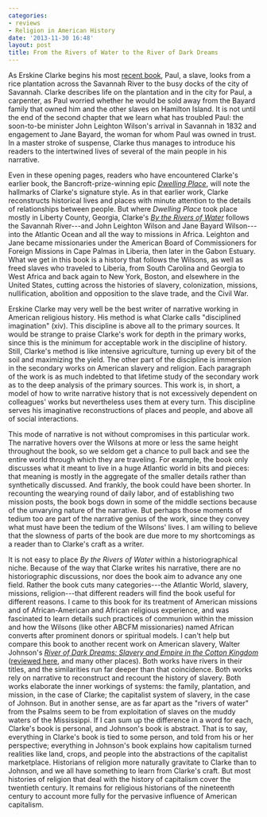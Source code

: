 ```yaml
---
categories:
- reviews
- Religion in American History
date: '2013-11-30 16:48'
layout: post
title: From the Rivers of Water to the River of Dark Dreams
---
```


As Erskine Clarke begins his most [recent book][], Paul, a slave, looks
from a rice plantation across the Savannah River to the busy docks of
the city of Savannah. Clarke describes life on the plantation and in the
city for Paul, a carpenter, as Paul worried whether he would be sold
away from the Bayard family that owned him and the other slaves on
Hamilton Island. It is not until the end of the second chapter that we
learn what has troubled Paul: the soon-to-be minister John Leighton
Wilson's arrival in Savannah in 1832 and engagement to Jane Bayard, the
woman for whom Paul was owned in trust. In a master stroke of suspense,
Clarke thus manages to introduce his readers to the intertwined lives of
several of the main people in his narrative.

Even in these opening pages, readers who have encountered Clarke's
earlier book, the Bancroft-prize-winning epic *[Dwelling Place][]*, will
note the hallmarks of Clarke's signature style. As in that earlier work,
Clarke reconstructs historical lives and places with minute attention to
the details of relationships between people. But where *Dwelling Place*
took place mostly in Liberty County, Georgia, Clarke's *[By the Rivers
of Water][recent book]* follows the Savannah River---and John Leighton
Wilson and Jane Bayard Wilson---into the Atlantic Ocean and all the way
to missions in Africa. Leighton and Jane became missionaries under the
American Board of Commissioners for Foreign Missions in Cape Palmas in
Liberia, then later in the Gabon Estuary. What we get in this book is a
history that follows the Wilsons, as well as freed slaves who traveled
to Liberia, from South Carolina and Georgia to West Africa and back
again to New York, Boston, and elsewhere in the United States, cutting
across the histories of slavery, colonization, missions, nullification,
abolition and opposition to the slave trade, and the Civil War.

Erskine Clarke may very well be the best writer of narrative working in
American religious history. His method is what Clarke calls "disciplined
imagination" (xiv). This discipline is above all to the primary sources.
It would be strange to praise Clarke's work for depth in the primary
works, since this is the minimum for acceptable work in the discipline
of history. Still, Clarke's method is like intensive agriculture,
turning up every bit of the soil and maximizing the yield. The other
part of the discipline is immersion in the secondary works on American
slavery and religion. Each paragraph of the work is as much indebted to
that lifetime study of the secondary work as to the deep analysis of the
primary sources. This work is, in short, a model of how to write
narrative history that is not excessively dependent on colleagues' works
but nevertheless uses them at every turn. This discipline serves his
imaginative reconstructions of places and people, and above all of
social interactions.

This mode of narrative is not without compromises in this particular
work. The narrative hovers over the Wilsons at more or less the same
height throughout the book, so we seldom get a chance to pull back and
see the entire world through which they are traveling. For example, the
book only discusses what it meant to live in a huge Atlantic world in
bits and pieces: that meaning is mostly in the aggregate of the smaller
details rather than synthetically discussed. And frankly, the book could
have been shorter. In recounting the wearying round of daily labor, and
of establishing two mission posts, the book bogs down in some of the
middle sections because of the unvarying nature of the narrative. But
perhaps those moments of tedium too are part of the narrative genius of
the work, since they convey what must have been the tedium of the
Wilsons' lives. I am willing to believe that the slowness of parts of
the book are due more to my shortcomings as a reader than to Clarke's
craft as a writer.

It is not easy to place *By the Rivers of Water* within a
historiographical niche. Because of the way that Clarke writes his
narrative, there are no historiographic discussions, nor does the book
aim to advance any one field. Rather the book cuts many categories---the
Atlantic World, slavery, missions, religion---that different readers
will find the book useful for different reasons. I came to this book for
its treatment of American missions and of African-American and African
religious experience, and was fascinated to learn details such practices
of communion within the mission and how the Wilsons (like other ABCFM
missionaries) named African converts after prominent donors or spiritual
models. I can't help but compare this book to another recent work on
American slavery, Walter Johnson's *[River of Dark Dreams: Slavery and
Empire in the Cotton Kingdom][]* ([reviewed here][], and many other
places). Both works have rivers in their titles, and the similarities
run far deeper than that coincidence. Both works rely on narrative to
reconstruct and recount the history of slavery. Both works elaborate the
inner workings of systems: the family, plantation, and mission, in the
case of Clarke; the capitalist system of slavery, in the case of
Johnson. But in another sense, are as far apart as the "rivers of water"
from the Psalms seem to be from exploitation of slaves on the muddy
waters of the Mississippi. If I can sum up the difference in a word for
each, Clarke's book is personal, and Johnson's book is abstract. That is
to say, everything in Clarke's book is tied to some person, and told
from his or her perspective; everything in Johnson's book explains how
capitalism turned realities like land, crops, and people into the
abstractions of the capitalist marketplace. Historians of religion more
naturally gravitate to Clarke than to Johnson, and we all have something
to learn from Clarke's craft. But most histories of religion that deal
with the history of capitalism cover the twentieth century. It remains
for religious historians of the nineteenth century to account more fully
for the pervasive influence of American capitalism.

  [recent book]: https://www.amazon.com/dp/0465002722/ref=as_li_ss_til?tag=thebacgla-20&camp=0&creative=0&linkCode=as4&creativeASIN=0465002722&adid=1Q8CTK31XEYMHJTSCGWZ&
  [Dwelling Place]: https://www.amazon.com/dp/030012256X/ref=as_li_ss_til?tag=thebacgla-20&camp=0&creative=0&linkCode=as4&creativeASIN=030012256X&adid=1KA9NXH5H0M262ZCE5W4&
  [River of Dark Dreams: Slavery and Empire in the Cotton Kingdom]: https://www.amazon.com/dp/0674045556/ref=as_li_ss_til?tag=thebacgla-20&camp=0&creative=0&linkCode=as4&creativeASIN=0674045556&adid=1G01AVDVJZSPQZG3SND2&
  [reviewed here]: http://nplusonemag.com/slave-capitalism
